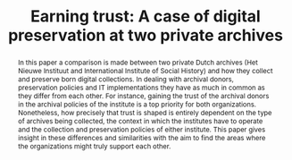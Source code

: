 ---
abstract: In this paper a comparison is made between two private Dutch archives (Het
  Nieuwe Instituut and International Institute of Social History) and how they collect
  and preserve born digital collections. In dealing with archival donors, preservation
  policies and IT implementations they have as much in common as they differ from
  each other. For instance, gaining the trust of the archival donors in the archival
  policies of the institute is a top priority for both organizations. Nonetheless,
  how precisely that trust is shaped is entirely dependent on the type of archives
  being collected, the context in which the institutes have to operate and the collection
  and preservation policies of either institute. This paper gives insight in these
  differences and similarities with the aim to find the areas where the organizations
  might truly support each other.
creators:
- Gillesse, Robert
- Ras, Marcel
date: null
document_url: https://services.phaidra.univie.ac.at/api/object/o:923640/download
grand_parent: iPRES
institutions: []
keywords:
- boston
landing_page_url: https://phaidra.univie.ac.at/o:923640
language: eng
layout: publication
license: CC BY 4.0 International
notes_url: null
parent: iPRES 2018
presentation_url: null
publication_type: paper
size: 119150
source_name: iPRES
title: 'Earning trust: A case of digital preservation at two private archives'
year: 2018
---